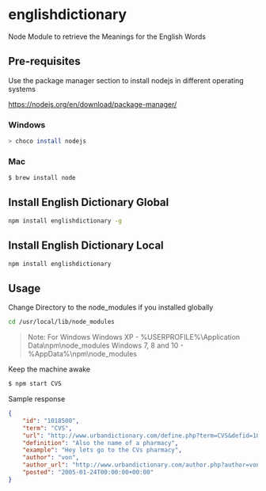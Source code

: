# englishdictionary
Node Module to retrieve the Meanings for the English Words


## Pre-requisites

Use the package manager section to install nodejs in different operating systems

https://nodejs.org/en/download/package-manager/

### Windows
```bash
> choco install nodejs
```

### Mac
```bash
$ brew install node
```

## Install English Dictionary Global
```bash
npm install englishdictionary -g
```

## Install English Dictionary Local
```bash
npm install englishdictionary
```

## Usage

Change Directory to the node_modules if you installed globally
```bash
cd /usr/local/lib/node_modules
```

> Note: For Windows
> Windows XP - %USERPROFILE%\Application Data\npm\node_modules
> Windows 7, 8 and 10 - %AppData%\npm\node_modules

Keep the machine awake
```bash
$ npm start CVS
```


Sample response
```json
{
    "id": "1018500",
    "term": "CVS",
    "url": "http://www.urbandictionary.com/define.php?term=CVS&defid=1018500",
    "definition": "Also the name of a pharmacy",
    "example": "Hey lets go to the CVs pharmacy",
    "author": "von",
    "author_url": "http://www.urbandictionary.com/author.php?author=von",
    "posted": "2005-01-24T00:00:00+00:00"
}
```
